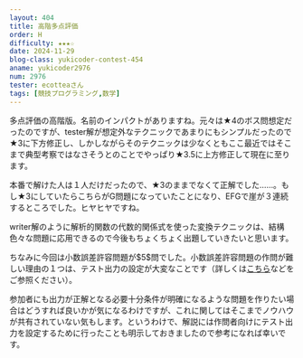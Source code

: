 ```yaml
---
layout: 404
title: 高階多点評価
order: H
difficulty: ★★★☆
date: 2024-11-29
blog-class: yukicoder-contest-454
aname: yukicoder2976
num: 2976
tester: ecotteaさん
tags: [競技プログラミング,数学]
---
```


<p>
多点評価の高階版。名前のインパクトがありますね。元々は★4のボス問想定だったのですが、tester解が想定外なテクニックであまりにもシンプルだったので★3に下方修正し、しかしながらそのテクニックは少なくともここ最近ではそこまで典型考察ではなさそうとのことでやっぱり★3.5に上方修正して現在に至ります。
</p>
<p>
本番で解けた人は１人だけだったので、★3のままでなくて正解でした……。もし★3にしていたらこちらがG問題になっていたことになり、EFGで崖が３連続するところでした。ヒヤヒヤですね。
</p>
<p>
writer解のように解析的関数の代数的関係式を使った変換テクニックは、結構色々な問題に応用できるので今後もちょくちょく出題していきたいと思います。
</p>
<p>
ちなみに今回は小数誤差許容問題が$5$問でした。小数誤差許容問題の作問が難しい理由の１つは、テスト出力の設定が大変なことです（詳しくは<a href="https://259-momone.hatenablog.com/entry/2022/01/19/021925">こちら</a>などをご参照ください）。
</p>
<p>
参加者にも出力が正解となる必要十分条件が明確になるような問題を作りたい場合はどうすれば良いかが気になるわけですが、これに関してはそこまでノウハウが共有されていない気もします。というわけで、解説には作問者向けにテスト出力を設定するために行ったことも明示しておきましたので参考になれば幸いです。
</p>
